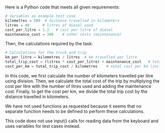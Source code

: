Here is a Python code that meets all given requirements:

```python
# Variables as example test case
kilometres = 500  # distance travelled in kilometers
litres = 40      # litres of diesel used
cost_per_litre = 1.2   # cost per litre of diesel
maintenance_cost = 300    # other costs (maintenance)
```

Then, the calculations required by the task:

```python
# Calculations for the truck and trip
km_per_litre = kilometres / litres  # km travelled per litre
total_trip_cost = (litres * cost_per_litre) + maintenance_cost   # total cost of the trip
cost_per_km = total_trip_cost / kilometres    # total cost per km (including maintenance costs)
```

In this code, we first calculate the number of kilometers travelled per litre using division. Then, we calculate the total cost of the trip by multiplying the cost per litre with the number of litres used and adding the maintenance cost. Finally, to get the cost per km, we divide the total trip cost by the distance travelled in kilometers.

We have not used functions as requested because it seems that no separate function needs to be defined to perform these calculations. 

This code does not use input() calls for reading data from the keyboard and uses variables for test cases instead.